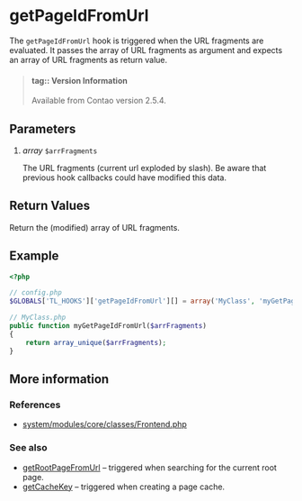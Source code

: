 # getPageIdFromUrl

The `getPageIdFromUrl` hook is triggered when the URL fragments are evaluated.
It passes the array of URL fragments as argument and expects an array of URL
fragments as return value.

> #### tag:: Version Information 
> Available from Contao version 2.5.4.


## Parameters

1. *array* `$arrFragments`

    The URL fragments (current url exploded by slash). Be aware that previous hook
    callbacks could have modified this data.


## Return Values

Return the (modified) array of URL fragments.


## Example

```php
<?php

// config.php
$GLOBALS['TL_HOOKS']['getPageIdFromUrl'][] = array('MyClass', 'myGetPageIdFromUrl');

// MyClass.php
public function myGetPageIdFromUrl($arrFragments)
{
    return array_unique($arrFragments);
}
```


## More information


### References

- [system/modules/core/classes/Frontend.php](https://github.com/contao/core/blob/3.5.0/system/modules/core/classes/Frontend.php#L236-L242)


### See also

- [getRootPageFromUrl](getRootPageFromUrl.md) – triggered when searching for the current root page.
- [getCacheKey](getCacheKey.md) – triggered when creating a page cache.
